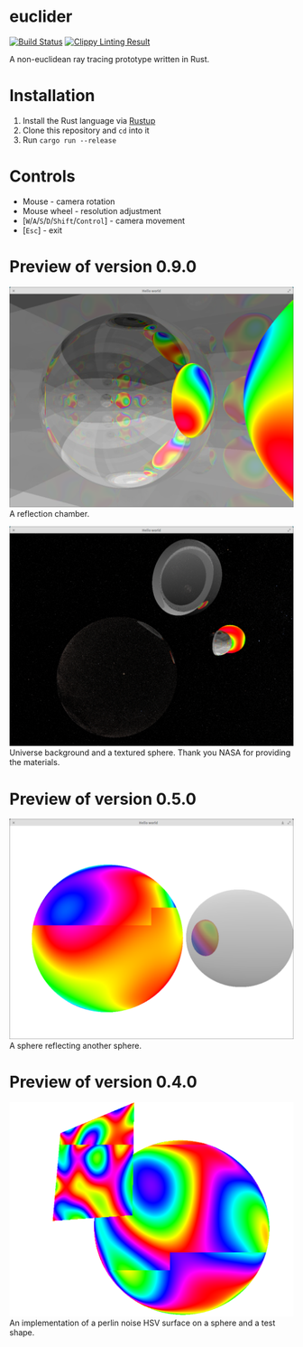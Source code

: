 # euclider
[![Build Status](https://travis-ci.org/Limeth/euclider.svg?branch=master)](https://travis-ci.org/Limeth/euclider)
[![Clippy Linting Result](https://clippy.bashy.io/github/Limeth/euclider/master/badge.svg)](https://clippy.bashy.io/github/Limeth/euclider/master/log)

A non-euclidean ray tracing prototype written in Rust.

# Installation
1. Install the Rust language via [Rustup](https://www.rustup.rs/)
2. Clone this repository and `cd` into it
3. Run `cargo run --release`

# Controls

* Mouse - camera rotation
* Mouse wheel - resolution adjustment
* [`W`/`A`/`S`/`D`/`Shift`/`Control`] - camera movement
* [`Esc`] - exit

# Preview of version 0.9.0

![Reflection](preview_3_deep_reflection.png)
A reflection chamber.

![Reflection](preview_4_textures.png)
Universe background and a textured sphere. Thank you NASA for providing the
materials.

# Preview of version 0.5.0

![Reflection](preview_2_reflection.png)
A sphere reflecting another sphere.

# Preview of version 0.4.0

![A perlin noise surface](preview_1_perlin.png)
An implementation of a perlin noise HSV surface on a sphere and a test shape.

